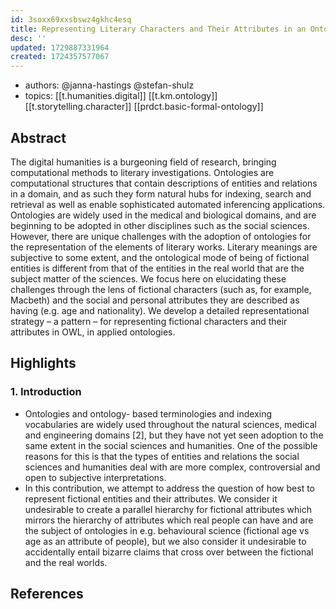 ```yaml
---
id: 3soxx69xxsbswz4gkhc4esq
title: Representing Literary Characters and Their Attributes in an Ontology
desc: ''
updated: 1729887331964
created: 1724357577067
---
```


- authors: @janna-hastings @stefan-shulz
- topics: [[t.humanities.digital]] [[t.km.ontology]] [[t.storytelling.character]] [[prdct.basic-formal-ontology]]

## Abstract

The digital humanities is a burgeoning field of research, bringing computational methods to literary investigations. Ontologies are computational structures that contain descriptions of entities and relations in a domain, and as such they form natural hubs for indexing, search and retrieval as well as enable sophisticated automated inferencing applications. Ontologies are widely used in the medical and biological domains, and are beginning to be adopted in other disciplines such as the social sciences. However, there are unique challenges with the adoption of ontologies for the representation of the elements of literary works. Literary meanings are subjective to some extent, and the ontological mode of being of fictional entities is different from that of the entities in the real world that are the subject matter of the sciences. We focus here on elucidating these challenges through the lens of fictional characters (such as, for example, Macbeth) and the social and personal attributes they are described as having (e.g. age and nationality). We develop a detailed representational strategy – a pattern – for representing fictional characters and their attributes in OWL, in applied ontologies.


## Highlights

### 1. Introduction

- Ontologies and ontology- based terminologies and indexing vocabularies are widely used throughout the natural sciences, medical and engineering domains [2], but they have not yet seen adoption to the same extent in the social sciences and humanities. One of the possible reasons for this is that the types of entities and relations the social sciences and humanities deal with are more complex, controversial and open to subjective interpretations.
- In this contribution, we attempt to address the question of how best to represent fictional entities and their attributes. We consider it undesirable to create a parallel hierarchy for fictional attributes which mirrors the hierarchy of attributes which real people can have and are the subject of ontologies in e.g. behavioural science (fictional age vs age as an attribute of people), but we also consider it undesirable to accidentally entail bizarre claims that cross over between the fictional and the real worlds.



## References

[^8]: [[ar.noctua-literaria-a-computer-aided-approach-for-the-formal-description-of-literary-characters-using-an-ontology]]